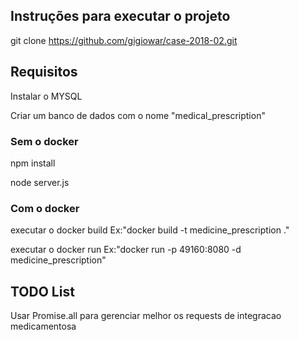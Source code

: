 ## Instruções para executar o projeto

git clone https://github.com/gigiowar/case-2018-02.git

## Requisitos
Instalar o MYSQL

Criar um banco de dados com o nome "medical_prescription"

### Sem o docker
npm install

node server.js

### Com o docker

executar o docker build Ex:"docker build -t medicine_prescription ."

executar o docker run Ex:"docker run -p 49160:8080 -d medicine_prescription"

## TODO List
Usar Promise.all para gerenciar melhor os requests de integracao medicamentosa
